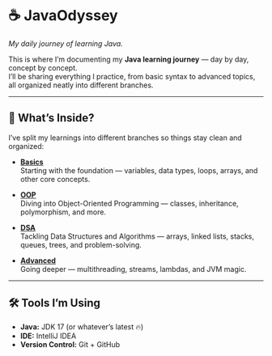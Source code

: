 # ☕ JavaOdyssey  
*My daily journey of learning Java.*
 
This is where I’m documenting my **Java learning journey** — day by day, concept by concept.  
I’ll be sharing everything I practice, from basic syntax to advanced topics, all organized neatly into different branches.

---

## 📌 What’s Inside?
I’ve split my learnings into different branches so things stay clean and organized:

- **[Basics](https://github.com/Rudraksh22Menon/JavaOdyssey/tree/Basics)**  
  Starting with the foundation — variables, data types, loops, arrays, and other core concepts.

- **[OOP](https://github.com/<Rudraksh22Menon/JavaOdyssey/tree/OOPS)**  
  Diving into Object-Oriented Programming — classes, inheritance, polymorphism, and more.

- **[DSA](https://github.com/Rudraksh22Menon/JavaOdyssey/tree/dsa)**  
  Tackling Data Structures and Algorithms — arrays, linked lists, stacks, queues, trees, and problem-solving.

- **[Advanced](https://github.com/Rudraksh22Menon/JavaOdyssey/tree/advanced)**  
  Going deeper — multithreading, streams, lambdas, and JVM magic.

---


## 🛠 Tools I’m Using
- **Java:** JDK 17 (or whatever’s latest 🔥)  
- **IDE:** IntelliJ IDEA  
- **Version Control:** Git + GitHub 

